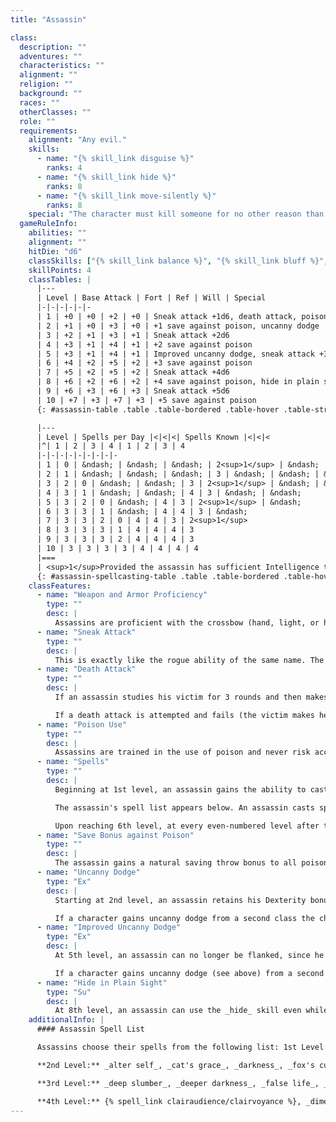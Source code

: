 ```yaml
---
title: "Assassin"

class:
  description: ""
  adventures: ""
  characteristics: ""
  alignment: ""
  religion: ""
  background: ""
  races: ""
  otherClasses: ""
  role: ""
  requirements:
    alignment: "Any evil."
    skills:
      - name: "{% skill_link disguise %}"
        ranks: 4
      - name: "{% skill_link hide %}"
        ranks: 8
      - name: "{% skill_link move-silently %}"
        ranks: 8
    special: "The character must kill someone for no other reason than to join the assassins."
  gameRuleInfo:
    abilities: ""
    alignment: ""
    hitDie: "d6"
    classSkills: ["{% skill_link balance %}", "{% skill_link bluff %}", "{% skill_link climb %}", "{% skill_link craft %}", "{% skill_link decipher-script %}", "{% skill_link diplomacy %}", "{% skill_link disable-device %}", "{% skill_link disguise %}", "{% skill_link escape-artist %}", "{% skill_link forgery %}", "{% skill_link gather-information %}", "{% skill_link hide %}", "{% skill_link intimidate %}", "{% skill_link jump %}", "{% skill_link listen %}", "{% skill_link move-silently %}", "{% skill_link open-lock %}", "{% skill_link search %}", "{% skill_link sense-motive %}", "{% skill_link sleight-of-hand %}", "{% skill_link spot %}", "{% skill_link swim %}", "{% skill_link tumble %}", "{% skill_link use-magic-device %}", "{% skill_link use-rope %}"]
    skillPoints: 4
    classTables: |
      |---
      | Level | Base Attack | Fort | Ref | Will | Special
      |-|-|-|-|-|-
      | 1 | +0 | +0 | +2 | +0 | Sneak attack +1d6, death attack, poison use, spells
      | 2 | +1 | +0 | +3 | +0 | +1 save against poison, uncanny dodge
      | 3 | +2 | +1 | +3 | +1 | Sneak attack +2d6
      | 4 | +3 | +1 | +4 | +1 | +2 save against poison
      | 5 | +3 | +1 | +4 | +1 | Improved uncanny dodge, sneak attack +3d6
      | 6 | +4 | +2 | +5 | +2 | +3 save against poison
      | 7 | +5 | +2 | +5 | +2 | Sneak attack +4d6
      | 8 | +6 | +2 | +6 | +2 | +4 save against poison, hide in plain sight
      | 9 | +6 | +3 | +6 | +3 | Sneak attack +5d6
      | 10 | +7 | +3 | +7 | +3 | +5 save against poison
      {: #assassin-table .table .table-bordered .table-hover .table-striped data-caption="Table: The Assassin" }

      |---
      | Level | Spells per Day |<|<|<| Spells Known |<|<|<
      |^| 1 | 2 | 3 | 4 | 1 | 2 | 3 | 4
      |-|-|-|-|-|-|-|-|-
      | 1 | 0 | &ndash; | &ndash; | &ndash; | 2<sup>1</sup> | &ndash; | &ndash; | &ndash;
      | 2 | 1 | &ndash; | &ndash; | &ndash; | 3 | &ndash; | &ndash; | &ndash;
      | 3 | 2 | 0 | &ndash; | &ndash; | 3 | 2<sup>1</sup> | &ndash; | &ndash;
      | 4 | 3 | 1 | &ndash; | &ndash; | 4 | 3 | &ndash; | &ndash;
      | 5 | 3 | 2 | 0 | &ndash; | 4 | 3 | 2<sup>1</sup> | &ndash;
      | 6 | 3 | 3 | 1 | &ndash; | 4 | 4 | 3 | &ndash;
      | 7 | 3 | 3 | 2 | 0 | 4 | 4 | 3 | 2<sup>1</sup>
      | 8 | 3 | 3 | 3 | 1 | 4 | 4 | 4 | 3
      | 9 | 3 | 3 | 3 | 2 | 4 | 4 | 4 | 3
      | 10 | 3 | 3 | 3 | 3 | 4 | 4 | 4 | 4
      |===
      | <sup>1</sup>Provided the assassin has sufficient Intelligence to have a bonus spell of this level. |<|<|<|<|<|<|<|<
      {: #assassin-spellcasting-table .table .table-bordered .table-hover .table-striped data-caption="Table: Assassin Spellcasting" }
    classFeatures:
      - name: "Weapon and Armor Proficiency"
        type: ""
        desc: |
          Assassins are proficient with the crossbow (hand, light, or heavy), dagger (any type), dart, rapier, sap, shortbow (normal and composite), and short sword. Assassins are proficient with light armor but not with shields.
      - name: "Sneak Attack"
        type: ""
        desc: |
          This is exactly like the rogue ability of the same name. The extra damage dealt increases by +1d6 every other level (1st, 3rd, 5th, 7th, and 9th). If an assassin gets a sneak attack bonus from another source the bonuses on damage stack.
      - name: "Death Attack"
        type: ""
        desc: |
          If an assassin studies his victim for 3 rounds and then makes a sneak attack with a melee weapon that successfully deals damage, the sneak attack has the additional effect of possibly either paralyzing or killing the target (assassin's choice). While studying the victim, the assassin can undertake other actions so long as his attention stays focused on the target and the target does not detect the assassin or recognize the assassin as an enemy. If the victim of such an attack fails a Fortitude save (DC 10 + the assassin's class level + the assassin's Int modifier) against the kill effect, she dies. If the saving throw fails against the paralysis effect, the victim is rendered helpless and unable to act for 1d6 rounds plus 1 round per level of the assassin. If the victim's saving throw succeeds, the attack is just a normal sneak attack. Once the assassin has completed the 3 rounds of study, he must make the death attack within the next 3 rounds.

          If a death attack is attempted and fails (the victim makes her save) or if the assassin does not launch the attack within 3 rounds of completing the study, 3 new rounds of study are required before he can attempt another death attack.
      - name: "Poison Use"
        type: ""
        desc: |
          Assassins are trained in the use of poison and never risk accidentally poisoning themselves when applying poison to a blade.
      - name: "Spells"
        type: ""
        desc: |
          Beginning at 1st level, an assassin gains the ability to cast a number of arcane spells. To cast a spell, an assassin must have an Intelligence score of at least 10 + the spell's level, so an assassin with an Intelligence of 10 or lower cannot cast these spells. Assassin bonus spells are based on Intelligence, and saving throws against these spells have a DC of 10 + spell level + the assassin's Intelligence bonus. When the assassin gets 0 spells per day of a given spell level he gains only the bonus spells he would be entitled to based on his Intelligence score for that spell level."

          The assassin's spell list appears below. An assassin casts spells just as a bard does.

          Upon reaching 6th level, at every even-numbered level after that (8th and 10th), an assassin can choose to learn a new spell in place of one he already knows. The new spell's level must be the same as that of the spell being exchanged, and it must be at least two levels lower than the highest-level assassin spell the assassin can cast. An assassin may swap only a single spell at any given level, and must choose whether or not to swap the spell at the same time that he gains new spells known for that level.
      - name: "Save Bonus against Poison"
        type: ""
        desc: |
          The assassin gains a natural saving throw bonus to all poisons gained at 2nd level that increases by +1 for every two additional levels the assassin gains.
      - name: "Uncanny Dodge"
        type: "Ex"
        desc: |
          Starting at 2nd level, an assassin retains his Dexterity bonus to AC (if any) regardless of being caught flat-footed or struck by an invisible attacker. (He still loses any Dexterity bonus to AC if immobilized.)

          If a character gains uncanny dodge from a second class the character automatically gains improved uncanny dodge (see below).
      - name: "Improved Uncanny Dodge"
        type: "Ex"
        desc: |
          At 5th level, an assassin can no longer be flanked, since he can react to opponents on opposite sides of him as easily as he can react to a single attacker. This defense denies rogues the ability to use flank attacks to sneak attack the assassin. The exception to this defense is that a rogue at least four levels higher than the assassin can flank him (and thus sneak attack him).

          If a character gains uncanny dodge (see above) from a second class the character automatically gains improved uncanny dodge, and the levels from those classes stack to determine the minimum rogue level required to flank the character.
      - name: "Hide in Plain Sight"
        type: "Su"
        desc: |
          At 8th level, an assassin can use the _hide_ skill even while being observed. As long as he is within 10 feet of some sort of shadow, an assassin can hide himself from view in the open without having anything to actually hide behind. He cannot, however, hide in his own shadow.
    additionalInfo: |
      #### Assassin Spell List

      Assassins choose their spells from the following list: 1st Level: _disguise self, detect poison, feather fall, ghost sound, jump, obscuring mist, sleep, true strike._

      **2nd Level:** _alter self_, _cat's grace_, _darkness_, _fox's cunning_, _illusory script_, {% spell_link invisibility %}, _pass without trace_, _spider climb_, _undetectable alignment_.

      **3rd Level:** _deep slumber_, _deeper darkness_, _false life_, _magic circle against good_, _misdirection_, _nondetection_.

      **4th Level:** {% spell_link clairaudience/clairvoyance %}, _dimension door_, _freedom of movement_, _glibness_, _greater invisibility_, _locate creature_, _modify memory_, _poison_.
---
```

